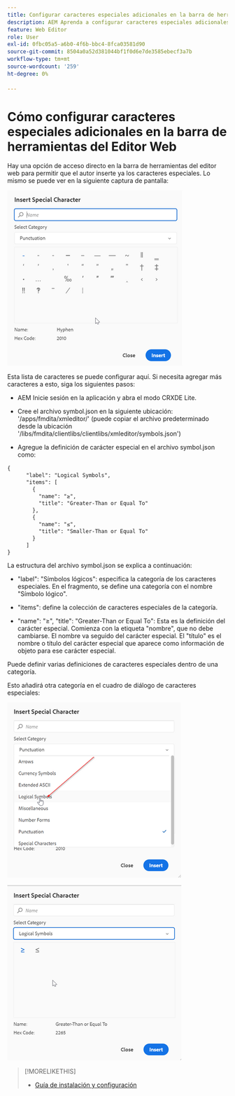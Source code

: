 ```yaml
---
title: Configurar caracteres especiales adicionales en la barra de herramientas del Editor Web
description: AEM Aprenda a configurar caracteres especiales adicionales en el editor web de guías de.
feature: Web Editor
role: User
exl-id: 0fbc05a5-a6b0-4f6b-bbc4-8fca03581d90
source-git-commit: 8504a0a52d381044bf1f0d6e7de3585ebecf3a7b
workflow-type: tm+mt
source-wordcount: '259'
ht-degree: 0%

---
```


# Cómo configurar caracteres especiales adicionales en la barra de herramientas del Editor Web

Hay una opción de acceso directo en la barra de herramientas del editor web para permitir que el autor inserte ya los caracteres especiales.
Lo mismo se puede ver en la siguiente captura de pantalla:

![Caracteres especiales](assets/special-chars.png)


Esta lista de caracteres se puede configurar aquí. Si necesita agregar más caracteres a esto, siga los siguientes pasos:

+ AEM Inicie sesión en la aplicación y abra el modo CRXDE Lite.

+ Cree el archivo symbol.json en la siguiente ubicación: &#39;/apps/fmdita/xmleditor/&#39; (puede copiar el archivo predeterminado desde la ubicación &#39;/libs/fmdita/clientlibs/clientlibs/xmleditor/symbols.json&#39;)

+ Agregue la definición de carácter especial en el archivo symbol.json como:

```
{
      "label": "Logical Symbols",
      "items": [
        {
          "name": "≥",
          "title": "Greater-Than or Equal To"
        },
        {
          "name": "≤",
          "title": "Smaller-Than or Equal To"
        }
      ]
}
```

La estructura del archivo symbol.json se explica a continuación:

+ &quot;label&quot;: &quot;Símbolos lógicos&quot;: especifica la categoría de los caracteres especiales. En el fragmento, se define una categoría con el nombre &quot;Símbolo lógico&quot;.

+ &quot;items&quot;: define la colección de caracteres especiales de la categoría.

+ &quot;name&quot;: &quot;≥&quot;, &quot;title&quot;: &quot;Greater-Than or Equal To&quot;: Esta es la definición del carácter especial. Comienza con la etiqueta &quot;nombre&quot;, que no debe cambiarse. El nombre va seguido del carácter especial. El &quot;título&quot; es el nombre o título del carácter especial que aparece como información de objeto para ese carácter especial.

Puede definir varias definiciones de caracteres especiales dentro de una categoría.

Esto añadirá otra categoría en el cuadro de diálogo de caracteres especiales:

![Categoría de símbolo especial](assets/special-char-category.png)

![Insertar carácter especial](assets/insert-special-char.png)

>[!MORELIKETHIS]
>
>+ [Guía de instalación y configuración](https://helpx.adobe.com/content/dam/help/en/xml-documentation-solution/3-6/XML-Documentation-for-Adobe-Experience-Manager_Installation-Configuration-Guide_EN.pdf)
